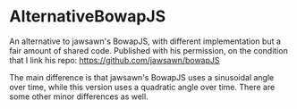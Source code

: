 # AlternativeBowapJS
An alternative to jawsawn's BowapJS, with different implementation but a fair amount of shared code. Published with his permission, on the condition that I link his repo: https://github.com/jawsawn/bowapJS

The main difference is that jawsawn's BowapJS uses a sinusoidal angle over time, while this version uses a quadratic angle over time. There are some other minor differences as well.
